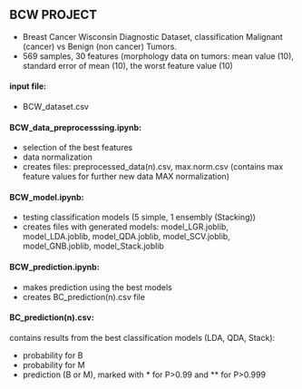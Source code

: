 ## BCW PROJECT
- Breast Cancer Wisconsin Diagnostic Dataset, classification Malignant (cancer) vs Benign (non cancer) Tumors.
- 569 samples, 30 features (morphology data on tumors: mean value (10), standard error of mean (10), the worst feature value (10)

#### input file:
- BCW_dataset.csv

#### BCW_data_preprocesssing.ipynb:
- selection of the best features
- data normalization
- creates files: preprocessed_data(n).csv, max.norm.csv (contains max feature values for further new data MAX normalization)

#### BCW_model.ipynb:
- testing classification models (5 simple, 1 ensembly (Stacking))
- creates files with generated models: model_LGR.joblib, model_LDA.joblib, model_QDA.joblib, model_SCV.joblib, model_GNB.joblib, model_Stack.joblib

#### BCW_prediction.ipynb:
- makes prediction using the best models
- creates BC_prediction(n).csv file

#### BC_prediction(n).csv:
contains results from the best classification models (LDA, QDA, Stack):
- probability for B
- probability for M
- prediction (B or M), marked with * for P>0.99 and ** for P>0.999 
